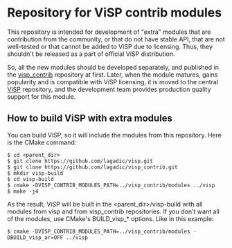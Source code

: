 # Repository for ViSP contrib modules

This repository is intended for development of "extra" modules that are contribution from the community, or that do not have stable API, that are not well-tested or that cannot be added to ViSP due to licensing. Thus, they shouldn't be released as a part of official ViSP distribution.

So, all the new modules should be developed separately, and published in the [visp_contrib](https://github.com/lagadic/visp_contrib) repository at first. Later, when the module matures, gains popularity and is compatible with ViSP licensing, it is moved to the central [ViSP](https://github.com/lagadic/visp) repository, and the development team provides production quality support for this module.

## How to build ViSP with extra modules

You can build ViSP, so it will include the modules from this repository. Here is the CMake command:

```
$ cd <parent_dir>
$ git clone https://github.com/lagadic/visp.git
$ git clone https://github.com/lagadic/visp_contrib.git
$ mkdir visp-build
$ cd visp-build
$ cmake -DVISP_CONTRIB_MODULES_PATH=../visp_contrib/modules ../visp
$ make -j4
```

As the result, ViSP will be built in the <parent_dir>/visp-build with all modules from visp and from visp_contrib repositories. If you don't want all of the modules, use CMake's BUILD_visp_* options. Like in this example:

```
$ cmake -DVISP_CONTRIB_MODULES_PATH=../visp_contrib/modules -DBUILD_visp_ar=OFF ../visp
```
